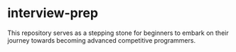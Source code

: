 # interview-prep
This repository serves as a stepping stone for beginners to embark on their journey towards becoming advanced competitive programmers.
